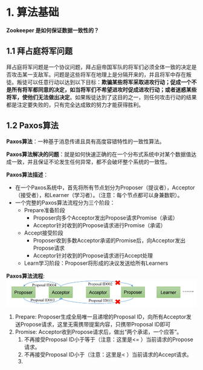 # 1. 算法基础
**Zookeeper 是如何保证数据一致性的？**
## 1.1 拜占庭将军问题

拜占庭将军问题是一个协议问题，拜占庭帝国军队的将军们必须全体一致的决定是否攻击某一支敌军。问题是这些将军在地理上是分隔开来的，并且将军中存在叛徒。叛徒可以任意行动以达到以下目标：**欺骗某些将军采取进攻行动；促成一个不是所有将军都同意的决定，如当将军们不希望进攻时促成进攻行动；或者迷惑某些将军，使他们无法做出决定**。如果叛徒达到了这目的之一，则任何攻击行动的结果都是注定要失败的，只有完全达成致的努力才能获得胜利。

## 1.2 Paxos算法
**Paxos算法**：一种基于消息传递且具有高度容错特性的一致性算法。

**Paxos算法解决的问题**：就是如何快速正确的在一个分布式系统中对某个数据值达成一致，并且保证不论发生任何异常，都不会破坏整个系统的一致性。

**Paxos算法描述**：
- 在一个Paxos系统中，首先将所有节点划分为Proposer（提议者），Acceptor（接受者），和Learner（学习者）。（注意：每个节点都可以身兼数职）。
- 一个完整的Paxos算法流程分为三个阶段：
	- Prepare准备阶段
		- Proposer向多个Acceptor发出Propose请求Promise（承诺）
		- Acceptor针对收到的Propose请求进行Promise（承诺）
	- Accept接受阶段
		- Proposer收到多数Acceptor承诺的Promise后，向Acceptor发出Propose请求
		- Acceptor针对收到的Propose请求进行Accept处理
	- Learn学习阶段：Proposer将形成的决议发送给所有Learners

**Paxos算法流程**:
![](../youdaonote-images/Pasted%20image%2020231005172809.png)

1. Prepare: Proposer生成全局唯一且递增的Proposal ID，向所有Acceptor发送Propose请求，这里无需携带提案内容，只携带Proposal ID即可
2. Promise: Acceptor收到Propose请求后，做出“两个承诺，一个应答”。
	1. 不再接受Proposal ID小于等于（注意：这里是<= ）当前请求的Propose请求。
	2. 不再接受Proposal ID小于（注意：这里是< ）当前请求的Accept请求。
	3. 